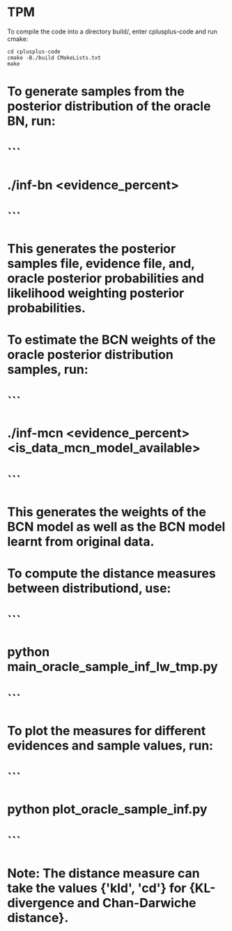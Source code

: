 # TPM

To compile the code into a directory build/, enter cplusplus-code and run cmake:
```
cd cplusplus-code
cmake -B./build CMakeLists.txt
make
```


# To generate samples from the posterior distribution of the oracle BN, run:
# ```
# ./inf-bn <bn-model-directory> <samples-directory> <datafilename> <evidence_percent>
# ```
# This generates the posterior samples file, evidence file, and, oracle posterior probabilities and likelihood weighting posterior probabilities. 
 
# To estimate the BCN weights of the oracle posterior distribution samples, run:
# ```
# ./inf-mcn <mcn-model-directory> <samples-directory> <datafilename> <evidence_percent> <is_data_mcn_model_available>
# ```
# This generates the weights of the BCN model as well as the BCN model learnt from original data.
# 
# 
# 
# 
# 
# 
# 
# To compute the distance measures between distributiond, use:
# ```
# python main_oracle_sample_inf_lw_tmp.py <distance measure>
# ```
# To plot the measures for different evidences and sample values, run:
# ``` 
# python plot_oracle_sample_inf.py <distance measure>
# ```
# Note: The distance measure can take the values {'kld', 'cd'} for {KL-divergence and Chan-Darwiche distance}.

